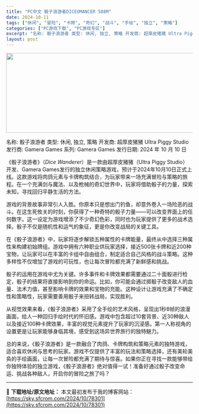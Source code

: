 ```yaml
---
title: "PC中文 骰子浪游者DICEOMANCER 588M"
date: 2024-10-11
tags: ["休闲", "冒险", "卡牌", "奇幻", "战斗", "手绘", "独立", "策略"]
categories: ["PC游戏下载", "PC游戏专区"]
excerpt: "名称: 骰子浪游者 类型: 休闲, 独立, 策略 开发商: 超厚皮猪猪 Ultra Piggy Studio 发行商: Gamera Games 系列: Gamera Games 发行日期: 2024 年 10 月 10 日 《骰子浪游者》（*Dice Wanderer*）是一款由超厚皮猪猪（Ult&hellip;"
layout: post
---
```


<img class="aligncenter size-full wp-image-78302" src="https://sky.sfcrom.com/wp-content/uploads/2024/10/2024101102042443.webp" alt="" width="660" height="215" />

名称: 骰子浪游者
类型: 休闲, 独立, 策略
开发商: 超厚皮猪猪 Ultra Piggy Studio
发行商: Gamera Games
系列: Gamera Games
发行日期: 2024 年 10 月 10 日

《骰子浪游者》（*Dice Wanderer*）是一款由超厚皮猪猪（Ultra Piggy Studio）开发、Gamera Games发行的独立休闲策略游戏，预计于2024年10月10日正式上线。这款游戏将肉鸽元素与卡牌构筑结合，为玩家带来一场充满冒险与策略的旅程。在一个充满剑与魔法、以及枪械的奇幻世界中，玩家将借助骰子的力量，探索未知，寻找回归平静生活的方法。

游戏的背景故事非常引人入胜。你原本只是想出门钓鱼，却意外卷入一场险恶的战斗。在这生死攸关的时刻，你获得了一种奇特的骰子力量——可以改变界面上的任何数字。这一设定为游戏增添了不少奇幻色彩，同时也为玩家提供了更多的战术选择。骰子不仅是随机性和运气的象征，更是你改变战局的关键工具。

在《骰子浪游者》中，玩家将逐步解锁五种属性的卡牌能量，最终从中选择三种属性来构建初始牌组。游戏中拥有六种职业供玩家选择，接近500张卡牌和近200种宝物，让玩家可以在丰富的卡组中自由组合，制定适合自己风格的战斗策略。这种多样性不仅增加了游戏的可玩性，也让每次冒险都充满了新鲜感和挑战。

骰子的运用在游戏中尤为关键。许多事件和卡牌效果都需要通过二十面骰进行检定，骰子的结果将直接影响到你的命运。比如，你可能会通过掷骰子改变敌人的血量、法术力值，甚至影响卡牌的效果和宝物的充能。这种设计让游戏充满了不确定性和策略性，玩家需要善用骰子来扭转战局，实现胜利。

从视觉效果来看，《骰子浪游者》采用了全手绘的艺术风格，呈现出1秒8帧的浪漫画面，给人一种回归手绘时代的怀旧感。游戏中包含超过10套背景、近30种敌人以及接近100种卡牌效果，丰富的视觉元素提升了玩家的沉浸感。第一人称视角的设置更是让玩家能够身临其境，感受到这场异世界旅行的独特魅力。

总的来说，《骰子浪游者》是一款融合了肉鸽、卡牌构筑和策略元素的独特游戏，适合喜欢休闲与思考的玩家。游戏不仅提供了丰富的玩法和策略选择，还有美轮美奂的手绘画面，让每一次冒险都充满了期待与惊喜。如果你正在寻找一款能够带给你独特体验的独立游戏，《骰子浪游者》绝对值得一试！准备好通过骰子改变命运、挑战各种敌人，开启你的冒险之旅了吗？

---
📖 **下载地址/原文地址：** 本文最初发布于我的博客网站：[https://sky.sfcrom.com/2024/10/78301](https://sky.sfcrom.com/2024/10/78301)
